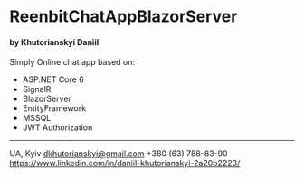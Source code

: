 # ReenbitChatAppBlazorServer

#### by Khutorianskyi Daniil

Simply Online chat app based on: 
- ASP.NET Core 6
- SignalR
- BlazorServer
- EntityFramework
- MSSQL
- JWT Authorization

------------
UA, Kyiv
dkhutorianskyi@gmail.com
+380 (63) 788-83-90
https://www.linkedin.com/in/daniil-khutorianskyi-2a20b2223/
